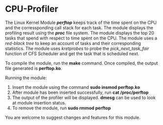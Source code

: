 # CPU-Profiler

The Linux Kernel Module ***perftop*** keeps track of the time spent on the CPU and the corressponding call stack for each task. The module displays the profiling result using the ***proc*** file system. The module displays the top 20 tasks that spend with respect to time spent on the CPU. The module uses a *red-black tree* to keep an account of tasks and their corresponding statistics. The module uses *kretprobes* to probe the *pick_next_task_fair* function of CFS Scheduler and get the task that is scheduled next.

To compile the module, run the **make** command. Once compiled, the output file generated is **perftop.ko**.

Running the module:
1. Insert the module using the command **sudo insmod perftop.ko**
2. After module has been inserted successfully, run **cat /proc/perftop**
3. The output of the profiler will be displayed. **dmesg** can be used to look at module insertion status.
4. To remove the module, run **sudo rmmod perftop**

You are welcome to suggest changes and features for this module.
